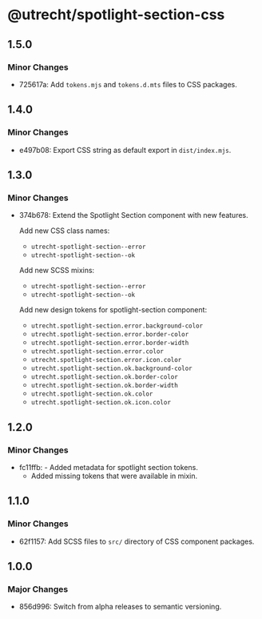 # @utrecht/spotlight-section-css

## 1.5.0

### Minor Changes

- 725617a: Add `tokens.mjs` and `tokens.d.mts` files to CSS packages.

## 1.4.0

### Minor Changes

- e497b08: Export CSS string as default export in `dist/index.mjs`.

## 1.3.0

### Minor Changes

- 374b678: Extend the Spotlight Section component with new features.

  Add new CSS class names:

  - `utrecht-spotlight-section--error`
  - `utrecht-spotlight-section--ok`

  Add new SCSS mixins:

  - `utrecht-spotlight-section--error`
  - `utrecht-spotlight-section--ok`

  Add new design tokens for spotlight-section component:

  - `utrecht.spotlight-section.error.background-color`
  - `utrecht.spotlight-section.error.border-color`
  - `utrecht.spotlight-section.error.border-width`
  - `utrecht.spotlight-section.error.color`
  - `utrecht.spotlight-section.error.icon.color`
  - `utrecht.spotlight-section.ok.background-color`
  - `utrecht.spotlight-section.ok.border-color`
  - `utrecht.spotlight-section.ok.border-width`
  - `utrecht.spotlight-section.ok.color`
  - `utrecht.spotlight-section.ok.icon.color`

## 1.2.0

### Minor Changes

- fc11ffb: - Added metadata for spotlight section tokens.
  - Added missing tokens that were available in mixin.

## 1.1.0

### Minor Changes

- 62f1157: Add SCSS files to `src/` directory of CSS component packages.

## 1.0.0

### Major Changes

- 856d996: Switch from alpha releases to semantic versioning.
